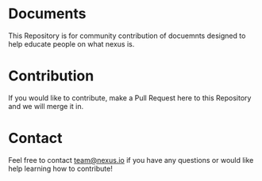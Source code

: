 # Documents
This Repository is for community contribution of docuemnts designed to help educate people on what nexus is.

# Contribution
If you would like to contribute, make a Pull Request here to this Repository and we will merge it in.

# Contact
Feel free to contact team@nexus.io if you have any questions or would like help learning how to contribute!
